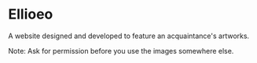 # Ellioeo
A website designed and developed to feature an acquaintance's artworks.

Note: Ask for permission before you use the images somewhere else.
